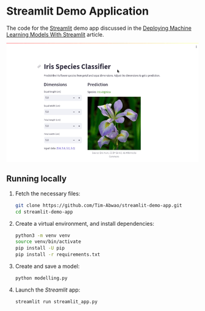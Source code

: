 # Streamlit Demo Application

The code for the [Streamlit][st] demo app discussed in the [Deploying Machine Learning Models With Streamlit][st-article] article.

[st]: https://streamlit.io/
[st-article]: https://tim-abwao.github.io/2023/07/Deploying-Machine-Learning-Models-with-Streamlit

![screencast of the app](https://github.com/Tim-Abwao/tim-abwao.github.io/blob/main/assets/images/articles/streamlit-demo/screencast.gif?raw=true)

## Running locally

1. Fetch the necessary files:

   ```bash
   git clone https://github.com/Tim-Abwao/streamlit-demo-app.git
   cd streamlit-demo-app
   ```

2. Create a virtual environment, and install dependencies:

   ```bash
   python3 -m venv venv
   source venv/bin/activate
   pip install -U pip
   pip install -r requirements.txt
   ```

3. Create and save a model:

   ```python
   python modelling.py
   ```

4. Launch the *Streamlit* app:

   ```bash
   streamlit run streamlit_app.py
   ```
